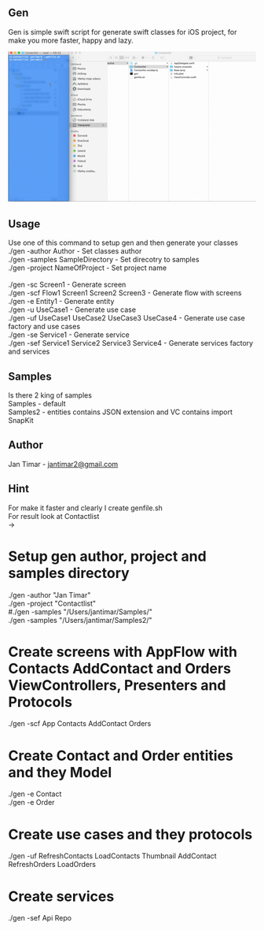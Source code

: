 ## Gen
Gen is simple swift script for generate swift classes for iOS project, for make you more faster, happy and lazy.

![](https://github.com/jantimar/Gen/blob/master/gen.gif)

## Usage
Use one of this command to setup gen and then generate your classes<br />
./gen -author Author							- Set classes author<br />
./gen -samples SampleDirectory					- Set direcotry to samples<br />
./gen -project NameOfProject					- Set project name<br />
<br />
./gen -sc Screen1								- Generate screen<br />
./gen -scf Flow1 Screen1 Screen2 Screen3        - Generate flow with screens<br />
./gen -e Entity1                                - Generate entity<br />
./gen -u UseCase1								- Generate use case<br />
./gen -uf UseCase1 UseCase2 UseCase3 UseCase4	- Generate use case factory and use cases<br />
./gen -se Service1                              - Generate service<br />
./gen -sef Service1 Service2 Service3 Service4  - Generate services factory and services<br />

## Samples
Is there 2 king of samples<br />
Samples - default<br />
Samples2 - entities contains JSON extension and VC contains import SnapKit<br />

## Author
Jan Timar - jantimar2@gmail.com

## Hint
For make it faster and clearly I create genfile.sh<br />
For result look at Contactlist<br />
->

# Setup gen author, project and samples directory
./gen -author "Jan Timar"<br />
./gen -project "Contactlist"<br />
#./gen -samples "/Users/jantimar/Samples/"<br />
./gen -samples "/Users/jantimar/Samples2/"<br />

# Create screens with AppFlow with Contacts AddContact and Orders ViewControllers, Presenters and Protocols
./gen -scf App Contacts AddContact Orders<br />
# Create Contact and Order entities and they Model
./gen -e Contact<br />
./gen -e Order<br />
# Create use cases and they protocols
./gen -uf RefreshContacts LoadContacts Thumbnail AddContact RefreshOrders LoadOrders<br />
# Create services
./gen -sef Api Repo
